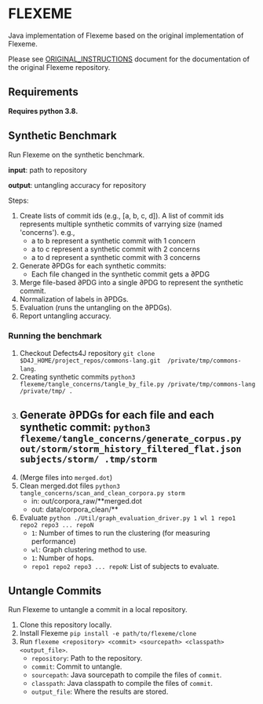 # FLEXEME

Java implementation of Flexeme based on the original implementation of Flexeme.

Please see [ORIGINAL_INSTRUCTIONS](./ORIGINAL_INSTRUCTIONS.md) document for the documentation of the original 
Flexeme repository.

## Requirements
**Requires python 3.8.**

## Synthetic Benchmark
Run Flexeme on the synthetic benchmark.

**input**: path to repository

**output**: untangling accuracy for repository

Steps:
1. Create lists of commit ids (e.g., [a, b, c, d]). A list of commit ids represents multiple synthetic commits of 
   varrying size (named 'concerns'). e.g.,
    - a to b represent a synthetic commit with 1 concern
    - a to c represent a synthetic commit with 2 concerns
    - a to d represent a synthetic commit with 3 concerns
2. Generate ∂PDGs for each synthetic commits:
    - Each file changed in the synthetic commit gets a ∂PDG
3. Merge file-based ∂PDG into a single ∂PDG to represent the synthetic commit.
4. Normalization of labels in ∂PDGs.
5. Evaluation (runs the untangling on the ∂PDGs).
6. Report untangling accuracy.

### Running the benchmark

1. Checkout Defects4J repository `git clone $D4J_HOME/project_repos/commons-lang.git 
   /private/tmp/commons-lang`.
2. Creating synthetic commits `python3 flexeme/tangle_concerns/tangle_by_file.py /private/tmp/commons-lang 
   /private/tmp/ .`
3. Generate ∂PDGs for each file and each synthetic commit: `python3 flexeme/tangle_concerns/generate_corpus.py 
   out/storm/storm_history_filtered_flat.json subjects/storm/ .tmp/storm`
   - 
4. (Merge files into `merged.dot`)
5. Clean merged.dot files `python3 tangle_concerns/scan_and_clean_corpora.py storm`
   - in: out/corpora_raw/**merged.dot
   - out: data/corpora_clean/**
6. Evaluate `python ./Util/graph_evaluation_driver.py 1 wl 1 repo1 repo2 repo3 ... repoN`
    - `1`: Number of times to run the clustering (for measuring performance)
    - `wl`: Graph clustering method to use.
    - `1`: Number of hops.
    - `repo1 repo2 repo3 ... repoN`: List of subjects to evaluate.


## Untangle Commits
Run Flexeme to untangle a commit in a local repository.
1. Clone this repository locally.
2. Install Flexeme `pip install -e path/to/flexeme/clone`
3. Run `flexeme <repository> <commit> <sourcepath> <classpath> <output_file>`.
    - `repository`: Path to the repository.
    - `commit`: Commit to untangle.
    - `sourcepath`: Java sourcepath to compile the files of `commit`.
    - `classpath`: Java classpath to compile the files of `commit`.
    - `output_file`: Where the results are stored.